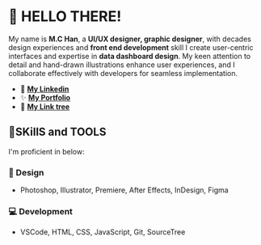 # 👋 HELLO THERE!

My name is **M.C Han**, a **UI/UX designer, graphic designer**, with decades design experiences and **front end development** skill I create user-centric interfaces and expertise in **data dashboard design**. My keen attention to detail and hand-drawn illustrations enhance user experiences, and I collaborate effectively with developers for seamless implementation.

- 💼 [**My Linkedin**](https://www.linkedin.com/in/hanmc/)
- ✨ [**My Portfolio**](https://han925.com/hanportfolio/)
- 🌲 [**My Link tree**](https://han925.com/)

## 🚀SKillS and TOOLS

I'm proficient in below:

### 🎨 Design
- Photoshop, Illustrator, Premiere, After Effects, InDesign, Figma

### 💻 Development
- VSCode, HTML, CSS, JavaScript, Git, SourceTree
